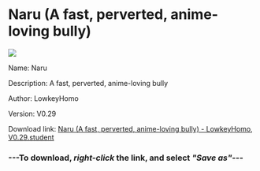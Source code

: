 # Naru (A fast, perverted, anime-loving bully)

<img src = "https://raw.githubusercontent.com/Arbiter1223/Daigaku-Gurashi-Custom-Students/master/Students/Files/Naru%20(A%20fast%2C%20perverted%2C%20anime-loving%20bully).png">

Name: Naru

Description: A fast, perverted, anime-loving bully

Author: LowkeyHomo

Version: V0.29

Download link: <a href="https://raw.githubusercontent.com/Arbiter1223/Daigaku-Gurashi-Custom-Students/master/Students/Files/Naru%20(A%20fast%2C%20perverted%2C%20anime-loving%20bully)%20-%20LowkeyHomo%2C%20V0.29.student">Naru (A fast, perverted, anime-loving bully) - LowkeyHomo, V0.29.student</a>

### ---**To download, _right-click_ the link, and select _"Save as"_**---
